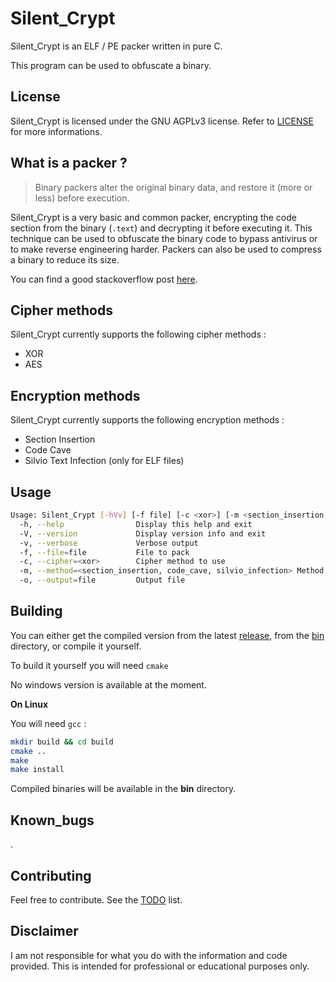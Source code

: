 # Silent_Crypt

Silent_Crypt is an ELF / PE packer written in pure C.

This program can be used to obfuscate a binary.

## License

Silent_Crypt is licensed under the GNU AGPLv3 license. Refer to [LICENSE](https://github.com/SilentVoid13/Silent_Crypt/blob/master/LICENSE.txt) for more informations.

## What is a packer ?

> Binary packers alter the original binary data, and restore it (more or less) before execution.

Silent_Crypt is a very basic and common packer, encrypting the code section from the binary (`.text`) and decrypting it before executing it. This technique can be used to obfuscate the binary code to bypass antivirus or to make reverse engineering harder. Packers can also be used to compress a binary to reduce its size.

You can find a good stackoverflow post [here](https://reverseengineering.stackexchange.com/questions/1779/what-are-the-different-types-of-packers).

## Cipher methods

Silent_Crypt currently supports the following cipher methods :

- XOR
- AES

## Encryption methods

Silent_Crypt currently supports the following encryption methods :

- Section Insertion
- Code Cave
- Silvio Text Infection (only for ELF files)

## Usage

```bash
Usage: Silent_Crypt [-hVv] [-f file] [-c <xor>] [-m <section_insertion, code_cave, silvio_infection>] [-o file]
  -h, --help                Display this help and exit
  -V, --version             Display version info and exit
  -v, --verbose             Verbose output
  -f, --file=file           File to pack
  -c, --cipher=<xor>        Cipher method to use
  -m, --method=<section_insertion, code_cave, silvio_infection> Method to pack the binary
  -o, --output=file         Output file
```

## Building

You can either get the compiled version from the latest [release](https://github.com/SilentVoid13/Silent_Crypt/releases), from the [bin](https://github.com/SilentVoid13/Silent_Crypt/tree/master/bin) directory, or compile it yourself.

To build it yourself you will need `cmake`

No windows version is available at the moment.

**On Linux**

You will need `gcc` :

```bash
mkdir build && cd build
cmake ..
make
make install
```

Compiled binaries will be available in the **bin** directory.

## Known_bugs

.

## Contributing

Feel free to contribute. See the [TODO](https://github.com/SilentVoid13/Silent_Crypt/blob/master/TODO.md) list.

## Disclaimer

I am not responsible for what you do with the information and code  provided. This is intended for professional or educational purposes  only.